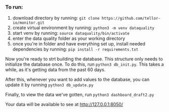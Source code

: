### To run:

 1. download directory by running: `git clone https://github.com/tellor-io/monitor.git`
 2. create virtual environment by running: `python3 -m venv dataquality`
 3. start venv by running: `source dataquality/bin/activate`
 4. enter the data quality folder as your working directory
 5. once you're in folder and have everything set up, install needed dependencies by running: `pip install -r requirements.txt`
 
 Now you're ready to strt building the database. This structure only needs to initialize the database once. To do this, run `python3 db_init.py`. This takes a while, as it's getting data from the past 60 days.
 
 After this, whenever you want to add values to the database, you can update it by running `python3 db_update.py`
 
 Finally, to view the data we've gotten, run `python3 dashboard_draft2.py`
 
 Your data will be available to see at http://127.0.0.1:8050/
